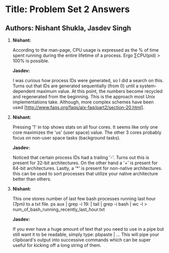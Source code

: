 Title: Problem Set 2 Answers
========

Authors: Nishant Shukla, Jasdev Singh
--------

1. **Nishant:**

    According to the man-page, CPU usage is expressed as the % of time spent running during the entire lifetime of a process.
    Ergo ∑CPU(pid) > 100% is possible.

    **Jasdev:**

    I was curious how process IDs were generated, so I did a search on this. Turns out that IDs are generated sequentially (from 0) until a system-dependent maximum value. At this point, the numbers become recycled and regenerated from the beginning. This is the approach most Unix implementations take. Although, more complex schemes have been used [http://www.faqs.org/faqs/aix-faq/part2/section-20.html].

2. **Nishant:**

    Pressing '1' in top shows stats on all four cores. It seems like only one core maximizes the 'us' (user space) value. The other 3 cores probably focus on non-user space tasks (background tasks).

    **Jasdev:**

    Noticed that certain process IDs had a trailing '-'. Turns out this is present for 32-bit architectures. On the other hand a '+' is present for 64-bit architectures. Lastly, a '*' is present for non-native architectures. this can be used to sort processes that utilize your native architecture better than others.

3. **Nishant:**

    This one stores number of last few bash processes running last hour (7pm) to a txt file.
    ps aux | grep -i 19: | tail | grep -i bash | wc -l > num_of_bash_running_recently_last_hour.txt

    **Jasdev:**

    If you ever have a huge amount of text that you need to use in a pipe but still want it to be readable, simply type:
    pbpaste | ...
    This will pipe your clipboard's output into successive commands which can be super useful for kicking off a long string of them.
